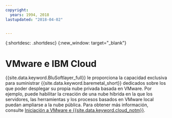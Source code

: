 ```yaml
---
copyright:
  years: 1994, 2018
lastupdated: "2018-04-02"


---
```


{:shortdesc: .shortdesc}
{:new_window: target="_blank"}

# VMware e IBM Cloud

{{site.data.keyword.BluSoftlayer_full}} le proporciona la capacidad exclusiva para suministrar {{site.data.keyword.baremetal_short}} dedicados sobre los que poder desplegar su propia nube privada basada en VMware. Por ejemplo, puede habilitar la creación de una nube híbrida en la que los servidores, las herramientas y los procesos basados en VMware local puedan ampliarse a la nube pública. Para obtener más información, consulte [Iniciación a VMware e {{site.data.keyword.cloud_notm}}](/docs/infrastructure/vmware/vmware_index.html).
